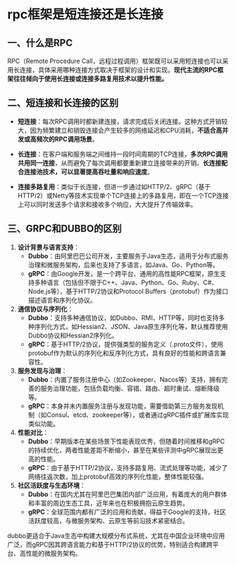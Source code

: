 # rpc框架是短连接还是长连接

## 一、什么是RPC

RPC（Remote Procedure Call，远程过程调用）框架既可以采用短连接也可以采用长连接，具体采用哪种连接方式取决于框架的设计和实现。**现代主流的RPC框架往往倾向于使用长连接或连接多路复用技术以提升性能。**

## 二、短连接和长连接的区别

- **短连接**：每次RPC调用时都新建连接，请求完成后关闭连接。这种方式开销较大，因为频繁建立和销毁连接会产生较多的网络延迟和CPU消耗，**不适合高并发或高频次的RPC调用场景**。
- **长连接**：在客户端和服务端之间维持一段时间周期的TCP连接，**多次RPC调用共用同一连接**，从而避免了每次调用都要重新建立连接带来的开销。**长连接配合连接池技术，可以显著提高吞吐量和响应速度**。

- **连接多路复用**：类似于长连接，但进一步通过如HTTP/2、gRPC（基于HTTP/2）或Netty等技术实现单个TCP连接上的多路复用，即在一个TCP连接上可以同时发送多个请求和接收多个响应，大大提升了传输效率。

## 三、GRPC和DUBBO的区别

1. **设计背景与语言支持**：
   - **Dubbo**：由阿里巴巴公司开发，主要服务于Java生态，适用于分布式服务治理和微服务架构，后来也支持了多语言，如Java、Go、Python等。
   - **gRPC**：由Google开发，是一个跨平台、通用的高性能RPC框架，原生支持多种语言（包括但不限于C++、Java、Python、Go、Ruby、C#、Node.js等），基于HTTP/2协议和Protocol Buffers（protobuf）作为接口描述语言和序列化协议。
2. **通信协议与序列化**：
   - **Dubbo**：支持多种通信协议，如Dubbo、RMI、HTTP等，同时也支持多种序列化方式，如Hessian2、JSON、Java原生序列化等，默认推荐使用Dubbo协议和Hessian2序列化。
   - **gRPC**：基于HTTP/2协议，提供强类型的服务定义（.proto文件），使用protobuf作为默认的序列化和反序列化方式，具有良好的性能和跨语言兼容性。
3. **服务发现与治理**：
   - **Dubbo**：内置了服务注册中心（如Zookeeper、Nacos等）支持，拥有完善的服务治理功能，包括负载均衡、容错、路由、超时重试、熔断降级等。
   - **gRPC**：本身并未内置服务注册与发现功能，需要借助第三方服务发现机制（如Consul、etcd、zookeeper等），或者通过gRPC插件或扩展库实现类似功能。
4. **性能对比**：
   - **Dubbo**：早期版本在某些场景下性能表现优秀，但随着时间推移和gRPC的持续优化，两者性能差距不断缩小，甚至在某些评测中gRPC展现出更高的性能。
   - **gRPC**：由于基于HTTP/2协议，支持多路复用、流式处理等功能，减少了网络往返次数，加上protobuf高效的序列化性能，整体性能较强。
5. **社区活跃度与生态环境**：
   - **Dubbo**：在国内尤其在阿里巴巴集团内部广泛应用，有着庞大的用户群体和丰富的周边生态工具，近年来也在积极拥抱云原生趋势。
   - **gRPC**：全球范围内都有广泛的应用和贡献，得益于Google的支持，社区活跃度较高，与微服务架构、云原生等前沿技术紧密结合。

dubbo更适合于Java生态中构建大规模分布式系统，尤其在中国企业环境中应用广泛，而gRPC因其跨语言能力和基于HTTP/2协议的优势，特别适合构建跨平台、高性能的微服务架构。